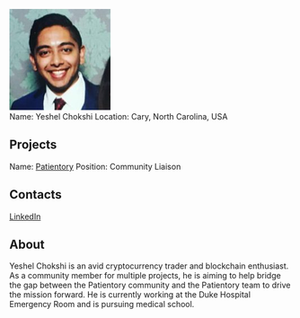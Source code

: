 ![Yeshel Chokshi photo](../people/photo/yeshel_chokshi.jpg)  
Name:  Yeshel Chokshi
Location: Cary, North Carolina, USA
## Projects 
Name: [Patientory](../projects/patientory.md)
Position: Community Liaison 
## Contacts
[LinkedIn](https://www.linkedin.com/in/yeshel-chokshi-441a23142/)  
## About
Yeshel Chokshi is an avid cryptocurrency trader and blockchain enthusiast. As a community member for multiple projects, he is aiming to help bridge the gap between the Patientory community and the Patientory team to drive the mission forward. He is currently working at the Duke Hospital Emergency Room and is pursuing medical school.